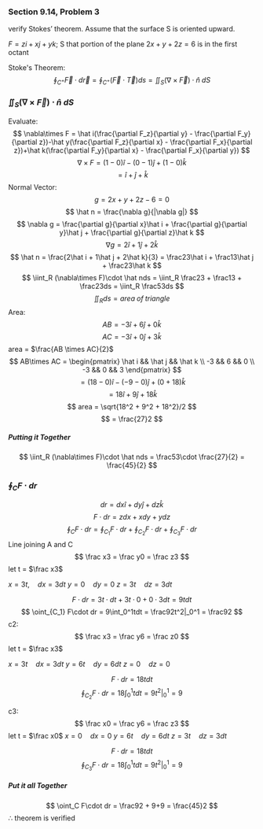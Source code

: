 ### Section 9.14, Problem 3
verify Stokes’ theorem. Assume that the surface S is oriented upward.

$F = zi + xj + yk$; S that portion of the plane $2x + y + 2z = 6$ is in the first octant

Stoke's Theorem:
$$ \oint_{C^+}\vec F\cdot d\vec r = \oint_{C^+}(\vec F \cdot  \vec T)ds = \iint_S (\nabla \times \vec F)\cdot \hat n\;dS $$
### $\iint_S (\nabla \times \vec F)\cdot \hat n\;dS$
Evaluate:
$$ \nabla\times F = \hat i(\frac{\partial F_z}{\partial y} - \frac{\partial F_y}{\partial z})-\hat y(\frac{\partial F_z}{\partial x} - \frac{\partial F_x}{\partial z})+\hat k(\frac{\partial F_y}{\partial x} - \frac{\partial F_x}{\partial y}) $$
$$ \nabla \times F =  (1-0)\hat i - (0-1)\hat j + (1 - 0)\hat k $$
$$ = \hat i + \hat j + \hat k $$
Normal Vector:
$$ g = 2x+y+2z-6 = 0 $$
$$  \hat n = \frac{\nabla g}{|\nabla g|}  $$
$$ \nabla g = \frac{\partial g}{\partial x}\hat i + \frac{\partial g}{\partial y}\hat j + \frac{\partial g}{\partial z}\hat k $$
$$ \nabla g = 2\hat i + 1\hat j + 2\hat k $$
$$ \hat n = \frac{2\hat i + 1\hat j + 2\hat k}{3} = \frac23\hat i + \frac13\hat j + \frac23\hat k $$
$$ \iint_R (\nabla\times F)\cdot \hat nds = \iint_R \frac23 + \frac13 + \frac23ds = \iint_R \frac53ds $$
$$ \iint_R ds = area\; of\; triangle $$
Area:
$$ AB = -3\hat i + 6\hat j + 0\hat k $$
$$ AC = -3\hat i + 0\hat j + 3\hat k $$
area = $\frac{AB \times AC}{2}$
$$ AB\times AC = 
\begin{pmatrix}
\hat i && \hat j && \hat k \\
-3 && 6 && 0 \\
-3 && 0 && 3
\end{pmatrix}
$$
$$ = (18-0)\hat i - (-9-0)\hat j + (0+18)\hat k $$
$$ = 18\hat i + 9\hat j + 18\hat k $$
$$ area = \sqrt{18^2 + 9^2 + 18^2}/2 $$
$$ = \frac{27}2 $$

##### Putting it Together
$$ \iint_R (\nabla\times F)\cdot \hat nds = \frac53\cdot \frac{27}{2} = \frac{45}{2} $$
### $\oint_C F\cdot dr$
$$ dr = dx\hat i + dy\hat j + dz\hat k $$
$$ F\cdot dr = zdx + xdy + ydz $$
$$ \oint_C F\cdot dr = \oint_{C_1} F\cdot dr + \oint_{C_2} F\cdot dr + \oint_{C_3} F\cdot dr $$
Line joining A and C
$$ \frac x3 = \frac y0 = \frac z3 $$
let t = $\frac x3$

$x = 3t, \quad dx = 3dt$
$y = 0\quad dy = 0$
$z = 3t\quad dz = 3dt$

$$ F\cdot dr = 3t\cdot dt + 3t\cdot 0 + 0\cdot 3dt = 9tdt $$
$$ \oint_{C_1} F\cdot dr = 9\int_0^1tdt = \frac92t^2|_0^1 = \frac92 $$
c2:
$$ \frac x3 = \frac y6 = \frac z0 $$
let t = $\frac x3$

$x = 3t\quad dx = 3dt$
$y = 6t\quad dy = 6dt$
$z = 0\quad dz = 0$

$$ F\cdot dr = 18tdt $$
$$ \oint_{C_2} F\cdot dr = 18\int_0^1tdt = 9t^2|_0^1 = 9  $$

c3:
$$ \frac x0 = \frac y6 = \frac z3 $$
let t = $\frac x0$
$x = 0\quad dx = 0$
$y = 6t\quad dy = 6dt$
$z = 3t\quad dz = 3dt$

$$ F\cdot dr = 18tdt $$
$$ \oint_{C_3} F\cdot dr = 18\int_0^1tdt = 9t^2|_0^1 = 9 $$
##### Put it all Together
$$ \oint_C F\cdot dr = \frac92 + 9+9 = \frac{45}2 $$
$\therefore$ theorem is verified




